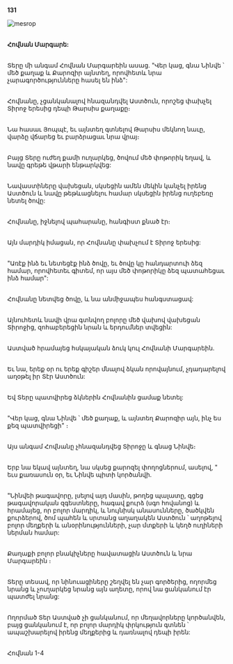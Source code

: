 **131**

![mesrop](https://volamar.ru/audio_video/foto/01/detbible/B274.BMP)

\
**Հովնան Մարգարե:**

\
Տերը մի անգամ Հովնան Մարգարեին ասաց. "Վեր կաց, գնա Նինվե ՝ մեծ քաղաք և Քարոզիր այնտեղ, որովհետև նրա չարագործությունները հասել են ինձ":

\
Հովնանը, չցանկանալով հնազանդվել Աստծուն, որոշեց փախչել Տիրոջ երեսից դեպի Թարսիս քաղաքը։

\
Նա հասաւ Յոպպէ, եւ այնտեղ գտնելով Թարսիս մեկնող նաւը, վարձը վճարեց եւ բարձրացաւ նրա վրայ։

\
Բայց Տերը ուժեղ քամի ուղարկեց, ծովում մեծ փոթորիկ եղավ, և նավը գրեթե վթարի ենթարկվեց:

\
Նավաստիները վախեցան, սկսեցին ամեն մեկին կանչել իրենց Աստծուն և նավը թեթևացնելու համար սկսեցին իրենց ուղեբեռը նետել ծովը:

\
Հովնանը, իջնելով պահարանը, հանգիստ քնած էր։

\
Այն մարդիկ իմացան, որ Հովնանը փախչում է Տիրոջ երեսից:

\
"Առէք ինձ եւ նետեցէք ինձ ծովը, եւ ծովը կը հանդարտուի ձեզ համար, որովհետեւ գիտեմ, որ այս մեծ փոթորիկը ձեզ պատահեցաւ ինձ համար":

\
Հովնանը նետվեց ծովը, և նա անմիջապես հանգստացավ:

\
Այնուհետև նավի վրա գտնվող բոլորը մեծ վախով վախեցան Տիրոջից, զոհաբերեցին նրան և երդումներ տվեցին:

\
Աստված հրամայեց հսկայական ձուկ կուլ Հովնանի Մարգարեին.

\
Եւ նա, երեք օր ու երեք գիշեր մնալով ձկան որովայնում, չդադարելով աղօթել իր Տէր Աստծուն:

\
Եվ Տերը պատվիրեց ձկներին Հովնանին ցամաք նետել:

\
"Վեր կաց, գնա Նինվե ՝ մեծ քաղաք, և այնտեղ Քարոզիր այն, ինչ ես քեզ պատվիրեցի" ։

\
Այս անգամ Հովնանը չհնազանդվեց Տիրոջը և գնաց Նինվե։

\
Երբ նա եկավ այնտեղ, նա սկսեց քարոզել փողոցներում, ասելով, " եւս քառասուն օր, եւ Նինվե պիտի կործանվի.

\
"Նինվեի թագավորը, լսելով այդ մասին, թողեց պալատը, գցեց թագավորական զգեստները, հագավ քուրձ (սգո հովանոց) և հրամայեց, որ բոլոր մարդիկ, և նույնիսկ անասունները, ծածկվեն քուրձերով, ծոմ պահեն և սրտանց աղաղակեն Աստծուն ՝ աղոթելով բոլոր մեղքերի և անօրինությունների, չար մտքերի և կեղծ ուղիների ներման համար:

\
Քաղաքի բոլոր բնակիչները հավատացին Աստծուն և նրա Մարգարեին ։

\
Տերը տեսավ, որ նինուացիները շեղվել են չար գործերից, ողորմեց նրանց և չուղարկեց նրանց այն աղետը, որով նա ցանկանում էր պատժել նրանց:

\
Ողորմած Տեր Աստված չի ցանկանում, որ մեղավորները կործանվեն, բայց ցանկանում է, որ բոլոր մարդիկ փրկություն գտնեն ՝ ապաշխարելով իրենց մեղքերից և դառնալով դեպի իրեն:

\
Հովնան 1-4
